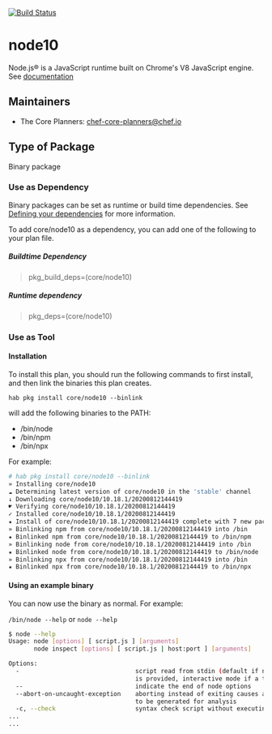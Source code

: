 [![Build Status](https://dev.azure.com/chefcorp-partnerengineering/Chef%20Base%20Plans/_apis/build/status/chef-base-plans.node10?repoName=chef-base-plans%2Fnode10&branchName=refs%2Fpull%2F1%2Fmerge)](https://dev.azure.com/chefcorp-partnerengineering/Chef%20Base%20Plans/_build/latest?definitionId=230&repoName=chef-base-plans%2Fnode10&branchName=refs%2Fpull%2F1%2Fmerge)

# node10

Node.js® is a JavaScript runtime built on Chrome's V8 JavaScript engine.  See [documentation](https://nodejs.org/en/)

## Maintainers

* The Core Planners: <chef-core-planners@chef.io>

## Type of Package

Binary package

### Use as Dependency

Binary packages can be set as runtime or build time dependencies. See [Defining your dependencies](https://www.habitat.sh/docs/developing-packages/developing-packages/#sts=Define%20Your%20Dependencies) for more information.

To add core/node10 as a dependency, you can add one of the following to your plan file.

##### Buildtime Dependency

> pkg_build_deps=(core/node10)

##### Runtime dependency

> pkg_deps=(core/node10)

### Use as Tool

#### Installation

To install this plan, you should run the following commands to first install, and then link the binaries this plan creates.

``hab pkg install core/node10 --binlink``

will add the following binaries to the PATH:

* /bin/node
* /bin/npm
* /bin/npx

For example:

```bash
# hab pkg install core/node10 --binlink
» Installing core/node10
☁ Determining latest version of core/node10 in the 'stable' channel
↓ Downloading core/node10/10.18.1/20200812144419
☛ Verifying core/node10/10.18.1/20200812144419
✓ Installed core/node10/10.18.1/20200812144419
★ Install of core/node10/10.18.1/20200812144419 complete with 7 new packages installed.
» Binlinking npm from core/node10/10.18.1/20200812144419 into /bin
★ Binlinked npm from core/node10/10.18.1/20200812144419 to /bin/npm
» Binlinking node from core/node10/10.18.1/20200812144419 into /bin
★ Binlinked node from core/node10/10.18.1/20200812144419 to /bin/node
» Binlinking npx from core/node10/10.18.1/20200812144419 into /bin
★ Binlinked npx from core/node10/10.18.1/20200812144419 to /bin/npx
```

#### Using an example binary

You can now use the binary as normal.  For example:

``/bin/node --help`` or ``node --help``

```bash
$ node --help
Usage: node [options] [ script.js ] [arguments]
       node inspect [options] [ script.js | host:port ] [arguments]

Options:
  -                                script read from stdin (default if no file name
                                   is provided, interactive mode if a tty)
  --                               indicate the end of node options
  --abort-on-uncaught-exception    aborting instead of exiting causes a core file
                                   to be generated for analysis
  -c, --check                      syntax check script without executing
...
...
```
